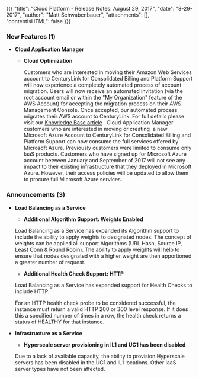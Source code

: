 {{{
"title": "Cloud Platform - Release Notes: August 29, 2017",
"date": "8-29-2017",
"author": "Matt Schwabenbauer",
"attachments": [],
"contentIsHTML": false
}}}

### New Features (1)

* __Cloud Application Manager__

  - __Cloud Optimization__

    Customers who are interested in moving their Amazon Web Services account to CenturyLink for Consolidated Billing and Platform Support will now experience a completely automated process of account migration. Users will now receive an automated invitation (via the root account email or within the "My Organization" feature of the AWS Account) for accepting the migration process on their AWS Management Console. Once accepted, our automated process migrates their AWS account to CenturyLink. For full details please visit our [Knowledge Base article](https://www.ctl.io/knowledge-base/cloud-application-manager/cloud-optimization/partner-cloud-integration-aws-existing.md)
     
    Cloud Application Manager customers who are interested in moving or creating  a new  Microsoft Azure Account to CenturyLink for Consolidated Billing and Platform Support can now consume the full services offered by Microsoft Azure. Previously customers were limited to consume only IaaS products. Customers who have signed up for Microsoft Azure account between January and September of 2017 will not see any impact to their existing infrastructure that they deployed in Microsoft Azure. However, their access policies will be updated to allow them to procure full Microsoft Azure services. 

### Announcements (3)

* __Load Balancing as a Service__

    - __Additional Algorithm Support: Weights Enabled__
    
    Load Balancing as a Service has expanded its Algorithm support to include the ability to apply weights to designated nodes.  The concept of weights can be applied all support Algorithms (URL Hash, Source IP, Least Conn & Round Robin).  The ability to apply weights will help to ensure that nodes designated with a higher weight are then apportioned a greater number of request.

    - __Additional Health Check Support: HTTP__

    Load Balancing as a Service has expanded support for Health Checks to include HTTP.

    For an HTTP health check probe to be considered successful, the instance must return a valid HTTP 200 or 300 level response. If it does this a specified number of times in a row, the health check returns a status of HEALTHY for that instance. 

* __Infrastructure as a Service__

    - __Hyperscale server provisioning in IL1 and UC1 has been disabled__

    Due to a lack of available capacity, the ability to provision Hyperscale servers has been disabled in the UC1 and IL1 locations. Other IaaS server types have not been affected.
    
